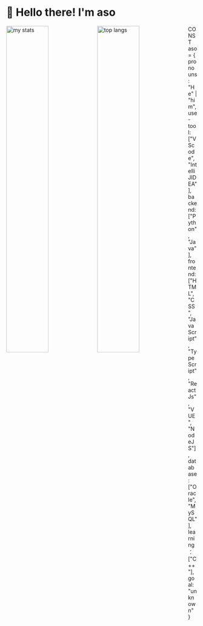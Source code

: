 # 👋 Hello there! I'm aso
<img alt="my stats" align="left" width="47%" src="https://github-readme-stats.vercel.app/api?username=aso-off&show_icons=true&theme=dracula"/>
<img alt="top langs" align="left" width="47%" src="https://github-readme-stats.vercel.app/api/top-langs/?username=aso-off&layout=compact&theme=dracula"/>


CONST aso = {
  pronouns: "He" | "him",
  use-tool: ["VScode", "IntelliJIDEA"],
  backend: ["Python", "Java"],
  frontend: ["HTML", "CSS", "JavaScript", "TypeScript", "ReactJs", "VUE", "NodeJS"],
  database: ["Oracle", "MySQL"],
  learning：["C++"],
  goal: "unknown"
}

